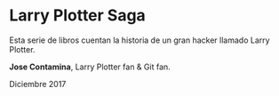 # Larry Plotter Saga

Esta serie de libros cuentan la historia de un gran hacker llamado Larry Plotter.

**Jose Contamina**, Larry Plotter fan & Git fan.

Diciembre 2017
